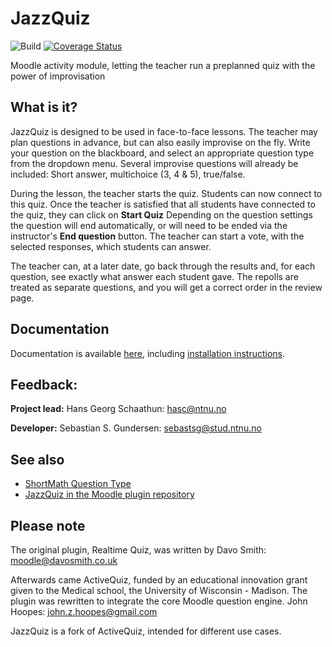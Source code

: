 # JazzQuiz

![Build](https://github.com/KQMATH/moodle-mod_jazzquiz/workflows/build/badge.svg?branch=develop)
[![Coverage Status](https://coveralls.io/repos/github/KQMATH/moodle-mod_jazzquiz/badge.svg?branch=master)](https://coveralls.io/github/KQMATH/moodle-mod_jazzquiz?branch=master)

Moodle activity module, letting the teacher run a preplanned quiz with the power of improvisation

## What is it?
JazzQuiz is designed to be used in face-to-face lessons.
The teacher may plan questions in advance, but can also easily improvise on the fly.
Write your question on the blackboard, and select an appropriate question type from the dropdown menu.
Several improvise questions will already be included: Short answer, multichoice (3, 4 & 5), true/false.

During the lesson, the teacher starts the quiz. Students can now connect to this quiz.
Once the teacher is satisfied that all students have connected to the quiz, they can click on **Start Quiz**
Depending on the question settings the question will end automatically, or will need to be ended via the instructor's
**End question** button. The teacher can start a vote, with the selected responses, which students can answer.

The teacher can, at a later date, go back through the results and, for each question, see exactly what answer each student gave.
The repolls are treated as separate questions, and you will get a correct order in the review page.

## Documentation
Documentation is available [here](https://github.com/KQMATH/moodle-mod_jazzquiz/wiki), including [installation instructions](https://github.com/KQMATH/moodle-mod_jazzquiz/wiki/Installation-instructions).

## Feedback:
**Project lead:** Hans Georg Schaathun: <hasc@ntnu.no>

**Developer:** Sebastian S. Gundersen: <sebastsg@stud.ntnu.no>

## See also

+ [ShortMath Question Type](https://github.com/KQMATH/moodle-qtype_shortmath)
+ [JazzQuiz in the Moodle plugin repository](https://moodle.org/plugins/mod_jazzquiz)

## Please note
The original plugin, Realtime Quiz, was written by Davo Smith: <moodle@davosmith.co.uk>

Afterwards came ActiveQuiz, funded by an educational innovation grant given to the Medical school, the University of Wisconsin - Madison.
The plugin was rewritten to integrate the core Moodle question engine. John Hoopes: <john.z.hoopes@gmail.com>

JazzQuiz is a fork of ActiveQuiz, intended for different use cases.
